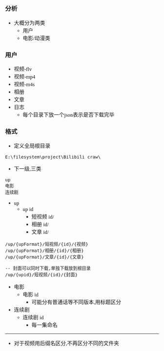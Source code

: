 <span  style="font-family: Simsun,serif; font-size: 17px; ">

### 分析

- 大概分为两类
    - 用户
    - 电影/动漫类

### 用户

- 视频-flv
- 视频-mp4
- 视频-m4s
- 相册
- 文章
- 日志
    - 每个目录下放一个json表示是否下载完毕

### 格式

- 定义全局根目录

~~~
E:\filesystem\project\Bilibili_craw\
~~~

- 下一级,三类

~~~
up
电影
连续剧
~~~

- up
    - up id
        - 短视频 id/
        - 相册 id/
        - 文章 id/
~~~
/up/{upFormat}/短视频/{id}/{视频}
/up/{upFormat}/相册/{id}/{相册}
/up/{upFormat}/文章/{id}/{文章}

-- 封面可以同时下载,单独下载放到根目录
/up/{upid}/短视频/{id}/{封面}
~~~
- 电影
    - 电影 id
        - 可能分有普通话等不同版本,用标题区分
- 连续剧
    - 连续剧 id
        - 每一集命名

---

- 对于视频用后缀名区分,不再区分不同的文件夹


</span>
